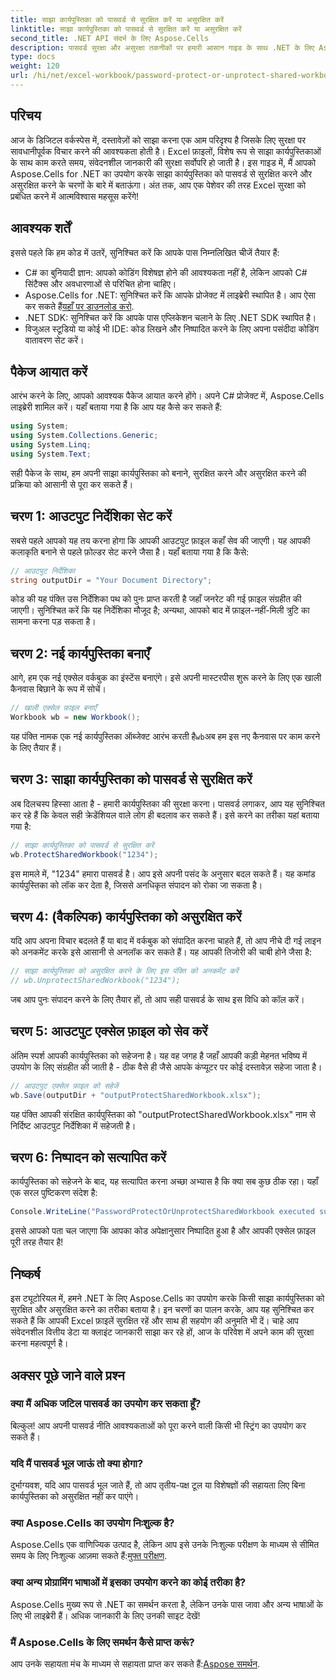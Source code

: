 ```yaml
---
title: साझा कार्यपुस्तिका को पासवर्ड से सुरक्षित करें या असुरक्षित करें
linktitle: साझा कार्यपुस्तिका को पासवर्ड से सुरक्षित करें या असुरक्षित करें
second_title: .NET API संदर्भ के लिए Aspose.Cells
description: पासवर्ड सुरक्षा और असुरक्षा तकनीकों पर हमारी आसान गाइड के साथ .NET के लिए Aspose.Cells का उपयोग करके अपनी साझा की गई Excel फ़ाइलों को सुरक्षित करें।
type: docs
weight: 120
url: /hi/net/excel-workbook/password-protect-or-unprotect-shared-workbook/
---
```

## परिचय

आज के डिजिटल वर्कस्पेस में, दस्तावेज़ों को साझा करना एक आम परिदृश्य है जिसके लिए सुरक्षा पर सावधानीपूर्वक विचार करने की आवश्यकता होती है। Excel फ़ाइलों, विशेष रूप से साझा कार्यपुस्तिकाओं के साथ काम करते समय, संवेदनशील जानकारी की सुरक्षा सर्वोपरि हो जाती है। इस गाइड में, मैं आपको Aspose.Cells for .NET का उपयोग करके साझा कार्यपुस्तिका को पासवर्ड से सुरक्षित करने और असुरक्षित करने के चरणों के बारे में बताऊंगा। अंत तक, आप एक पेशेवर की तरह Excel सुरक्षा को प्रबंधित करने में आत्मविश्वास महसूस करेंगे!

## आवश्यक शर्तें

इससे पहले कि हम कोड में उतरें, सुनिश्चित करें कि आपके पास निम्नलिखित चीजें तैयार हैं:

- C# का बुनियादी ज्ञान: आपको कोडिंग विशेषज्ञ होने की आवश्यकता नहीं है, लेकिन आपको C# सिंटैक्स और अवधारणाओं से परिचित होना चाहिए।
-  Aspose.Cells for .NET: सुनिश्चित करें कि आपके प्रोजेक्ट में लाइब्रेरी स्थापित है। आप ऐसा कर सकते हैं[यहाँ पर डाउनलोड करो](https://releases.aspose.com/cells/net/).
- .NET SDK: सुनिश्चित करें कि आपके पास एप्लिकेशन चलाने के लिए .NET SDK स्थापित है।
- विजुअल स्टूडियो या कोई भी IDE: कोड लिखने और निष्पादित करने के लिए अपना पसंदीदा कोडिंग वातावरण सेट करें।

## पैकेज आयात करें

आरंभ करने के लिए, आपको आवश्यक पैकेज आयात करने होंगे। अपने C# प्रोजेक्ट में, Aspose.Cells लाइब्रेरी शामिल करें। यहाँ बताया गया है कि आप यह कैसे कर सकते हैं:

```csharp
using System;
using System.Collections.Generic;
using System.Linq;
using System.Text;
```

सही पैकेज के साथ, हम अपनी साझा कार्यपुस्तिका को बनाने, सुरक्षित करने और असुरक्षित करने की प्रक्रिया को आसानी से पूरा कर सकते हैं। 

## चरण 1: आउटपुट निर्देशिका सेट करें

सबसे पहले आपको यह तय करना होगा कि आपकी आउटपुट फ़ाइल कहाँ सेव की जाएगी। यह आपकी कलाकृति बनाने से पहले फ़ोल्डर सेट करने जैसा है। यहाँ बताया गया है कि कैसे:

```csharp
// आउटपुट निर्देशिका
string outputDir = "Your Document Directory";
```

कोड की यह पंक्ति उस निर्देशिका पथ को पुनः प्राप्त करती है जहाँ जनरेट की गई फ़ाइल संग्रहीत की जाएगी। सुनिश्चित करें कि यह निर्देशिका मौजूद है; अन्यथा, आपको बाद में फ़ाइल-नहीं-मिली त्रुटि का सामना करना पड़ सकता है।

## चरण 2: नई कार्यपुस्तिका बनाएँ

आगे, हम एक नई एक्सेल वर्कबुक का इंस्टेंस बनाएंगे। इसे अपनी मास्टरपीस शुरू करने के लिए एक खाली कैनवास बिछाने के रूप में सोचें।

```csharp
// खाली एक्सेल फ़ाइल बनाएँ
Workbook wb = new Workbook();
```

 यह पंक्ति नामक एक नई कार्यपुस्तिका ऑब्जेक्ट आरंभ करती है`wb`अब हम इस नए कैनवास पर काम करने के लिए तैयार हैं।

## चरण 3: साझा कार्यपुस्तिका को पासवर्ड से सुरक्षित करें

अब दिलचस्प हिस्सा आता है - हमारी कार्यपुस्तिका की सुरक्षा करना। पासवर्ड लगाकर, आप यह सुनिश्चित कर रहे हैं कि केवल सही क्रेडेंशियल वाले लोग ही बदलाव कर सकते हैं। इसे करने का तरीका यहां बताया गया है:

```csharp
// साझा कार्यपुस्तिका को पासवर्ड से सुरक्षित करें
wb.ProtectSharedWorkbook("1234");
```

इस मामले में, "1234" हमारा पासवर्ड है। आप इसे अपनी पसंद के अनुसार बदल सकते हैं। यह कमांड कार्यपुस्तिका को लॉक कर देता है, जिससे अनधिकृत संपादन को रोका जा सकता है।

## चरण 4: (वैकल्पिक) कार्यपुस्तिका को असुरक्षित करें

यदि आप अपना विचार बदलते हैं या बाद में वर्कबुक को संपादित करना चाहते हैं, तो आप नीचे दी गई लाइन को अनकमेंट करके इसे आसानी से अनलॉक कर सकते हैं। यह आपकी तिजोरी की चाबी होने जैसा है:

```csharp
// साझा कार्यपुस्तिका को असुरक्षित करने के लिए इस पंक्ति को अनकमेंट करें
// wb.UnprotectSharedWorkbook("1234");
```

जब आप पुनः संपादन करने के लिए तैयार हों, तो आप सही पासवर्ड के साथ इस विधि को कॉल करें।

## चरण 5: आउटपुट एक्सेल फ़ाइल को सेव करें

अंतिम स्पर्श आपकी कार्यपुस्तिका को सहेजना है। यह वह जगह है जहाँ आपकी कड़ी मेहनत भविष्य में उपयोग के लिए संग्रहीत की जाती है - ठीक वैसे ही जैसे आपके कंप्यूटर पर कोई दस्तावेज़ सहेजा जाता है।

```csharp
// आउटपुट एक्सेल फ़ाइल को सहेजें
wb.Save(outputDir + "outputProtectSharedWorkbook.xlsx");
```

यह पंक्ति आपकी संरक्षित कार्यपुस्तिका को "outputProtectSharedWorkbook.xlsx" नाम से निर्दिष्ट आउटपुट निर्देशिका में सहेजती है। 

## चरण 6: निष्पादन को सत्यापित करें

कार्यपुस्तिका को सहेजने के बाद, यह सत्यापित करना अच्छा अभ्यास है कि क्या सब कुछ ठीक रहा। यहाँ एक सरल पुष्टिकरण संदेश है:

```csharp
Console.WriteLine("PasswordProtectOrUnprotectSharedWorkbook executed successfully.\r\n");
```

इससे आपको पता चल जाएगा कि आपका कोड अपेक्षानुसार निष्पादित हुआ है और आपकी एक्सेल फ़ाइल पूरी तरह तैयार है!

## निष्कर्ष

इस ट्यूटोरियल में, हमने .NET के लिए Aspose.Cells का उपयोग करके किसी साझा कार्यपुस्तिका को सुरक्षित और असुरक्षित करने का तरीका बताया है। इन चरणों का पालन करके, आप यह सुनिश्चित कर सकते हैं कि आपकी Excel फ़ाइलें सुरक्षित रहें और साथ ही सहयोग की अनुमति भी दें। चाहे आप संवेदनशील वित्तीय डेटा या क्लाइंट जानकारी साझा कर रहे हों, आज के परिवेश में अपने काम की सुरक्षा करना महत्वपूर्ण है।

## अक्सर पूछे जाने वाले प्रश्न

### क्या मैं अधिक जटिल पासवर्ड का उपयोग कर सकता हूँ?
बिल्कुल! आप अपनी पासवर्ड नीति आवश्यकताओं को पूरा करने वाली किसी भी स्ट्रिंग का उपयोग कर सकते हैं।

### यदि मैं पासवर्ड भूल जाऊं तो क्या होगा?
दुर्भाग्यवश, यदि आप पासवर्ड भूल जाते हैं, तो आप तृतीय-पक्ष टूल या विशेषज्ञों की सहायता लिए बिना कार्यपुस्तिका को असुरक्षित नहीं कर पाएंगे।

### क्या Aspose.Cells का उपयोग निःशुल्क है?
 Aspose.Cells एक वाणिज्यिक उत्पाद है, लेकिन आप इसे उनके निःशुल्क परीक्षण के माध्यम से सीमित समय के लिए निःशुल्क आज़मा सकते हैं:[मुफ्त परीक्षण](https://releases.aspose.com/).

### क्या अन्य प्रोग्रामिंग भाषाओं में इसका उपयोग करने का कोई तरीका है?
Aspose.Cells मुख्य रूप से .NET का समर्थन करता है, लेकिन उनके पास जावा और अन्य भाषाओं के लिए भी लाइब्रेरी हैं। अधिक जानकारी के लिए उनकी साइट देखें!

### मैं Aspose.Cells के लिए समर्थन कैसे प्राप्त करूं?
 आप उनके सहायता मंच के माध्यम से सहायता प्राप्त कर सकते हैं:[Aspose समर्थन](https://forum.aspose.com/c/cells/9).
